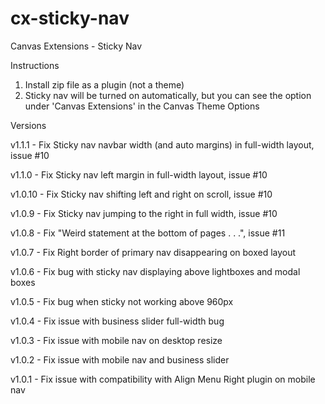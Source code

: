 cx-sticky-nav
=============

Canvas Extensions - Sticky Nav

Instructions

1. Install zip file as a plugin (not a theme)
2. Sticky nav will be turned on automatically, but you can see the option under 'Canvas Extensions' in the Canvas Theme Options 


Versions

v1.1.1 - Fix Sticky nav navbar width (and auto margins) in full-width layout, issue #10 

v1.1.0 - Fix Sticky nav left margin in full-width layout, issue #10 

v1.0.10 - Fix Sticky nav shifting left and right on scroll, issue #10 

v1.0.9 - Fix Sticky nav jumping to the right in full width, issue #10 

v1.0.8 - Fix "Weird statement at the bottom of pages . . .",  issue #11

v1.0.7 - Fix Right border of primary nav disappearing on boxed layout

v1.0.6 - Fix bug with sticky nav displaying above lightboxes and modal boxes

v1.0.5 - Fix bug when sticky not working above 960px

v1.0.4 - Fix issue with business slider full-width bug

v1.0.3 - Fix issue with mobile nav on desktop resize

v1.0.2 - Fix issue with mobile nav and business slider

v1.0.1 - Fix issue with compatibility with Align Menu Right plugin on mobile nav

